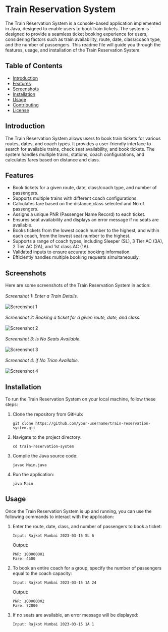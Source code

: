 # Train Reservation System

The Train Reservation System is a console-based application implemented in Java, designed to enable users to book train tickets. The system is designed to provide a seamless ticket booking experience for users, considering factors such as train availability, route, date, class/coach type, and the number of passengers. This readme file will guide you through the features, usage, and installation of the Train Reservation System.

## Table of Contents

- [Introduction](#introduction)
- [Features](#features)
- [Screenshots](#screenshots)
- [Installation](#installation)
- [Usage](#usage)
- [Contributing](#contributing)
- [License](#license)

## Introduction

The Train Reservation System allows users to book train tickets for various routes, dates, and coach types. It provides a user-friendly interface to search for available trains, check seat availability, and book tickets. The system handles multiple trains, stations, coach configurations, and calculates fares based on distance and class.

## Features

- Book tickets for a given route, date, class/coach type, and number of passengers.
- Supports multiple trains with different coach configurations.
- Calculates fare based on the distance,class selected and No of passengers.
- Assigns a unique PNR (Passenger Name Record) to each ticket.
- Ensures seat availability and displays an error message if no seats are available.
- Books tickets from the lowest coach number to the highest, and within each coach, from the lowest seat number to the highest.
- Supports a range of coach types, including Sleeper (SL), 3 Tier AC (3A), 2 Tier AC (2A), and 1st class AC (1A).
- Validated inputs to ensure accurate booking information.
- Efficiently handles multiple booking requests simultaneously.

## Screenshots

Here are some screenshots of the Train Reservation System in action:
<br>
<br>
*Screenshot 1: Enter a Train Details.*
<br>
<br>
![Screenshot 1](https://raw.github.com/Mahmadamin08/Train-Reservation-System/main/ss/trainEntry.png)
<br>
<br>
*Screenshot 2: Booking a ticket for a given route, date, and class.*
<br>
<br>
![Screenshot 2](https://raw.github.com/Mahmadamin08/Train-Reservation-System/main/ss/bookingReq.png)
<br>
<br>
*Screenshot 3: is No Seats Available.*
<br>
<br>
![Screenshot 3](https://raw.github.com/Mahmadamin08/Train-Reservation-System/main/ss/noSeatAvi.png)
<br>
<br>
*Screenshot 4: if No Trian Available.*
<br>
<br>
![Screenshot 4](https://raw.github.com/Mahmadamin08/Train-Reservation-System/main/ss/noTrainAvi.png)

## Installation

To run the Train Reservation System on your local machine, follow these steps:

1. Clone the repository from GitHub:
   ```
   git clone https://github.com/your-username/train-reservation-system.git
   ```

2. Navigate to the project directory:
   ```
   cd train-reservation-system
   ```

3. Compile the Java source code:
   ```
   javac Main.java
   ```

4. Run the application:
   ```
   java Main
   ```

## Usage

Once the Train Reservation System is up and running, you can use the following commands to interact with the application:

1. Enter the route, date, class, and number of passengers to book a ticket:
   ```
   Input: Rajkot Mumbai 2023-03-15 SL 6
   ```

   Output: 
   ```
   PNR: 100000001
   Fare: 4500
   ```

2. To book an entire coach for a group, specify the number of passengers equal to the coach capacity:
   ```
   Input: Rajkot Mumbai 2023-03-15 1A 24
   ```

   Output: 
   ```
   PNR: 100000002
   Fare: 72000
   ```

3. If no seats are available, an error message will be displayed:
   ```
   Input: Rajkot Mumbai 2023-03-15 1A 1
   ```

